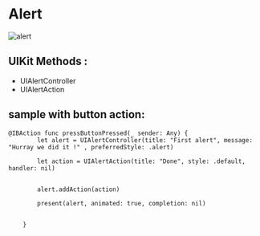 # Alert
![alert](https://user-images.githubusercontent.com/9798362/45214441-17edff00-b2b8-11e8-95ed-ebe472dd1977.png)

## UIKit Methods :  
   - UIAlertController 
   - UIAlertAction 

## sample with button action:
```
@IBAction func pressButtonPressed(_ sender: Any) {
        let alert = UIAlertController(title: "First alert", message: "Hurray we did it !" , preferredStyle: .alert)
        
        let action = UIAlertAction(title: "Done", style: .default, handler: nil)
        
        
        alert.addAction(action)
        
        present(alert, animated: true, completion: nil)
        
        
    }
```   

